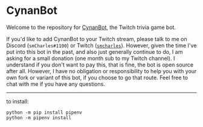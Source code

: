 # CynanBot

Welcome to the repository for [CynanBot](https://www.twitch.tv/cynanbot), the Twitch trivia game bot.

If you'd like to add CynanBot to your Twitch stream, please talk to me on Discord (`smCharles#1100`) or Twitch ([`smcharles`](https://www.twitch.tv/smcharles)). However, given the time I've put into this bot in the past, and also just generally continue to do, I am asking for a small donation (one month sub to my Twitch channel). I understand if you don't want to pay this, that is fine, the bot is open source after all. However, I have no obligation or responsibility to help you with your own fork or variant of this bot, if you choose to go that route. Feel free to chat with me if you have any questions.

---

to install:
```
python -m pip install pipenv
python -m pipenv install
```

